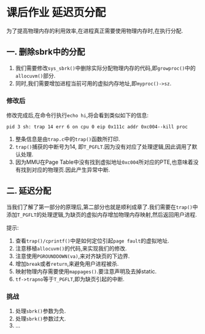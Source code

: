 # 课后作业 延迟页分配
为了提高物理内存的利用效率,在进程真正需要使用物理内存时,在执行分配.

## 一. 删除sbrk中的分配
1. 我们需要修改`sys_sbrk()`中删除实际分配物理内存的代码,即`growproc()`中的`allocuvm()`部分.
2. 同时,我们需要增加进程当前可用的虚拟内存地址,即`myproc()->sz`.

### 修改后
修改完成后,在命令行执行`echo hi`,将会看到类似如下的信息:
```
pid 3 sh: trap 14 err 6 on cpu 0 eip 0x111c addr 0xc004--kill proc 
```
1. 整条信息是由`trap.c`中的`trap()`函数所打印.
2. `trap()`捕获的中断号为14, 即`T_PGFLT`.因为没有对应了处理逻辑,因此调用了默认处理.
3. 因为MMU在Page Table中没有找到虚拟地址`0xc004`所对应的PTE,也意味着没有找到对应的物理页.因此产生异常中断.

## 二. 延迟分配
当我们了解了第一部分的原理后,第二部分也就是顺利成章了.我们需要在`trap()`中添加`T_PGFLT`的处理逻辑,为缺页的虚拟内存增加物理内存映射,然后返回用户进程.

提示:
1. 查看`trap()/cprintf()`中是如何定位引起`page fault`的虚拟地址.
2. 注意移植`allocuvm()`的代码,来实现我们的修改.
3. 注意使用`PGROUNDDOWN(va)`,来对齐缺页的下边界.
4. 增加`break`或者`return`,来避免用户进程被杀.
5. 映射物理内存需要使用`mappages()`.要注意声明及去掉static.
6. `tf->trapno`等于`T_PGFLT`,即为缺页引起的中断.


### 挑战
1. 处理`sbrk()`参数为负.
2. 处理`sbrk()`参数过大.
3. ...